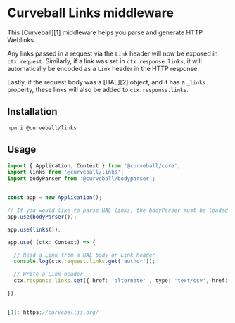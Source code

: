 Curveball Links middleware
==========================

This [Curveball][1] middleware helps you parse and generate HTTP Weblinks.

Any links passed in a request via the `Link` header will now be exposed in
`ctx.request`.  Similarly, if a link was set in `ctx.response.links`, it will
automatically be encoded as a `Link` header in the HTTP response.

Lastly, if the request body was a [HAL][2] object, and it has a `_links`
property, these links will also be added to `ctx.response.links`.

Installation
------------

    npm i @curveball/links

Usage
-----


```typescript
import { Application, Context } from '@curveball/core';
import links from '@curveball/links';
import bodyParser from '@curveball/bodyparser';


const app = new Application();

// If you would like to parse HAL links, the bodyParser must be loaded first.
app.use(bodyParser());

app.use(links());

app.use( (ctx: Context) => {

  // Read a Link from a HAL body or Link header
  console.log(ctx.request.links.get('author'));

  // Write a Link header
  ctx.response.links.set({ href: 'alternate' , type: 'text/csv', href: '/export.csv'});

});


[1]: https://curveballjs.org/
